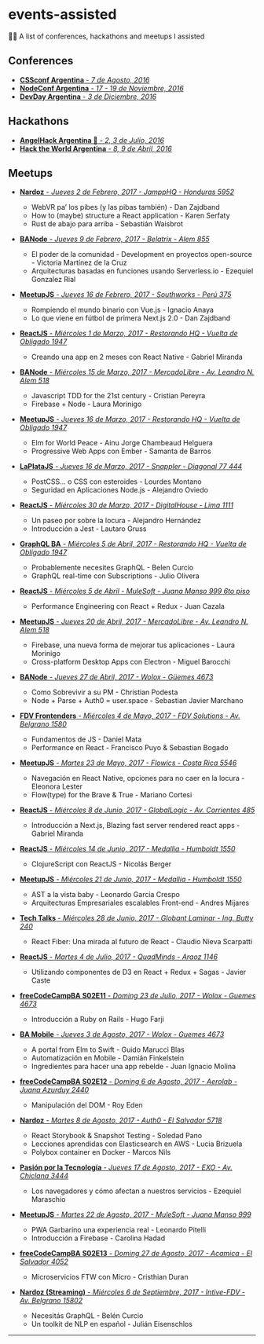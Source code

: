 # events-assisted
👨‍🏫 A list of conferences, hackathons and meetups I assisted

## Conferences
* [<b>CSSconf Argentina</b> - <i>7 de Agosto, 2016</i>](http://cssconfar.com)
* [<b>NodeConf Argentina</b> - <i>17 - 19 de Noviembre, 2016</i>](https://2016.nodeconf.com.ar)
* [<b>DevDay Argentina</b> - <i>3 de Diciembre, 2016</i>](http://devday-ar.com)

## Hackathons
* [<b>AngelHack Argentina 🥇</b> - <i>2, 3 de Julio, 2016</i>](http://angelhack.com/angelhack-buenos-aires-2016)
* [<b>Hack the World Argentina</b> - <i>8, 9 de Abril, 2016</i>](https://hacktheworld.beer/Argentina_2017)

## Meetups

* [<b>Nardoz</b> - <i>Jueves 2 de Febrero, 2017 - JamppHQ - Honduras 5952</i>](https://www.meetup.com/es-ES/Nardoz/events/237054879)
    * WebVR pa’ los pibes (y las pibas también) - Dan Zajdband
    * How to (maybe) structure a React application - Karen Serfaty
    * Rust de abajo para arriba - Sebastián Waisbrot

* [<b>BANode</b> - <i>Jueves 9 de Febrero, 2017 - Belatrix - Alem 855</i>](https://www.meetup.com/es-ES/banodejs/events/237407547)
    * El poder de la comunidad - Development en proyectos open-source - Victoria Martínez de la Cruz
    * Arquitecturas basadas en funciones usando Serverless.io - Ezequiel Gonzalez Rial
    
* [<b>MeetupJS</b> - <i>Jueves 16 de Febrero, 2017 - Southworks - Perú 375</i>](https://www.meetup.com/es-ES/Meetup-js/events/237609108)
    * Rompiendo el mundo binario con Vue.js - Ignacio Anaya
    * Lo que viene en fútbol de primera Next.js 2.0 - Dan Zajdband
    
* [<b>ReactJS</b> - <i>Miércoles 1 de Marzo, 2017 - Restorando HQ - Vuelta de Obligado 1947</i>](https://www.meetup.com/es-ES/React-js-en-Buenos-Aires/events/237502568)
   * Creando una app en 2 meses con React Native - Gabriel Miranda
    
* [<b>BANode</b> - <i>Miércoles 15 de Marzo, 2017 - MercadoLibre - Av. Leandro N. Alem 518</i>](https://www.meetup.com/es-ES/banodejs/events/238296787)
   * Javascript TDD for the 21st century - Cristian Pereyra
   * Firebase + Node - Laura Morinigo    

* [<b>MeetupJS</b> - <i>Jueves 16 de Marzo, 2017 - Restorando HQ - Vuelta de Obligado 1947</i>](https://www.meetup.com/es-ES/Meetup-js/events/238094647)
   * Elm for World Peace - Ainu Jorge Chambeaud Helguera
   * Progressive Web Apps con Ember - Samanta de Barros

* [<b>LaPlataJS</b> - <i>Jueves 16 de Marzo, 2017 - Snappler - Diagonal 77 444</i>](http://laplatajs.github.io/meetups)
   * PostCSS... o CSS con esteroides - Lourdes Montano
   * Seguridad en Aplicaciones Node.js - Alejandro Oviedo
    
* [<b>ReactJS</b> - <i>Miércoles 30 de Marzo, 2017 - DigitalHouse - Lima 1111</i>](https://www.meetup.com/es-ES/React-js-en-Buenos-Aires/events/238221835)
   * Un paseo por sobre la locura - Alejandro Hernández
   * Introducción a Jest - Lautaro Gruss

* [<b>GraphQL BA</b> - <i>Miércoles 5 de Abril, 2017 - Restorando HQ - Vuelta de Obligado 1947</i>](https://www.meetup.com/es-ES/GraphQL-BA/events/238371495)
   * Probablemente necesites GraphQL - Belen Curcio
   * GraphQL real-time con Subscriptions - Julio Olivera

* [<b>ReactJS</b> - <i>Miércoles 5 de Abril - MuleSoft - Juana Manso 999 6to piso</i>](https://www.meetup.com/es-ES/React-js-en-Buenos-Aires/events/238854265)
   * Performance Engineering con React + Redux - Juan Cazala

* [<b>MeetupJS</b> - <i>Jueves 20 de Abril, 2017 - MercadoLibre - Av. Leandro N. Alem 518</i>](https://www.meetup.com/es-ES/Meetup-js/events/238860580)
   * Firebase, una nueva forma de mejorar tus aplicaciones - Laura Morinigo 
   * Cross-platform Desktop Apps con Electron - Miguel Barocchi
   
* [<b>BANode</b> - <i>Jueves 27 de Abril, 2017 - Wolox - Güemes 4673</i>](https://www.meetup.com/es-ES/banodejs/events/239365282)
   * Como Sobrevivir a su PM - Christian Podesta
   * Node + Parse + Auth0 = user.space - Sebastian Javier Marchano

* [<b>FDV Frontenders</b> - <i>Miércoles 4 de Mayo, 2017 - FDV Solutions - Av. Belgrano 1580</i>](https://www.meetup.com/es-ES/FDV-Frontenders/events/239451557)
   * Fundamentos de JS - Daniel Mata
   * Performance en React - Francisco Puyo & Sebastian Bogado

* [<b>MeetupJS</b> - <i>Martes 23 de Mayo, 2017 - Flowics - Costa Rica 5546</i>](https://www.meetup.com/es-ES/Meetup-js/events/239998577)
   * Navegación en React Native, opciones para no caer en la locura - Eleonora Lester  
   * Flow(type) for the Brave & True - Mariano Cortesi

* [<b>ReactJS</b> - <i>Miércoles 8 de Junio, 2017 - GlobalLogic - Av. Corrientes 485</i>](https://www.meetup.com/es-ES/React-js-en-Buenos-Aires/events/240295544)
   * Introducción a Next.js, Blazing fast server rendered react apps - Gabriel Miranda

* [<b>ReactJS</b> - <i>Miércoles 14 de Junio, 2017 - Medallia - Humboldt 1550</i>](https://www.meetup.com/es-ES/React-js-en-Buenos-Aires/events/240536898)
   * ClojureScript con ReactJS - Nicolás Berger

* [<b>MeetupJS</b> - <i>Miércoles 21 de Junio, 2017 - Medallia - Humboldt 1550</i>](https://www.meetup.com/es-ES/Meetup-js/events/240813118)
   * AST a la vista baby - Leonardo Garcia Crespo 
   * Arquitecturas Empresariales escalables Front-end - Andres Mijares

* [<b>Tech Talks</b> - <i>Miércoles 28 de Junio, 2017 - Globant Laminar - Ing. Butty 240</i>](https://www.meetup.com/es-ES/Tech-Talks-Globant/events/240964014)
   * React Fiber: Una mirada al futuro de React - Claudio Nieva Scarpatti 

* [<b>ReactJS</b> - <i>Martes 4 de Julio, 2017 - QuadMinds - Araoz 1146</i>](https://www.meetup.com/es-ES/React-js-en-Buenos-Aires/events/241086867)
   * Utilizando componentes de D3 en React + Redux + Sagas - Javier Caste

* [<b>freeCodeCampBA S02E11</b> - <i>Doming 23 de Julio, 2017 - Wolox - Guemes 4673</i>](https://www.meetup.com/es-ES/freeCodeCampBA/events/241662741)
   * Introducción a Ruby on Rails - Hugo Farji

* [<b>BA Mobile</b> - <i>Jueves 3 de Agosto, 2017 - Wolox - Guemes 4673</i>](https://www.meetup.com/es-ES/Buenos-Aires-Mobile-Meetup/events/241855897)
   * A portal from Elm to Swift - Guido Marucci Blas
   * Automatización en Mobile - Damián Finkelstein
   * Ingredientes para hacer una app rebelde - Juan Ignacio Molina

* [<b>freeCodeCampBA S02E12</b> - <i>Doming 6 de Agosto, 2017 - Aerolab - Juana Azurduy 2440</i>](https://www.meetup.com/es-ES/freeCodeCampBA/events/242165714)
   * Manipulación del DOM - Roy Eden

* [<b>Nardoz</b> - <i>Martes 8 de Agosto, 2017 - Auth0 - El Salvador 5718</i>](https://www.meetup.com/es-ES/Nardoz/events/242294715)
    * React Storybook & Snapshot Testing - Soledad Pano
    * Lecciones aprendidas con Elasticsearch en AWS - Lucia Brizuela
    * Polybox container en Docker - Marcos Nils

* [<b>Pasión por la Tecnología</b> - <i>Jueves 17 de Agosto, 2017 - EXO - Av. Chiclana 3444</i>](https://www.meetup.com/es-ES/Pasion-por-la-tecnologia/events/241684540)
    * Los navegadores y cómo afectan a nuestros servicios - Ezequiel Maraschio 
   
* [<b>MeetupJS</b> - <i>Martes 22 de Agosto, 2017 - MuleSoft - Juana Manso 999</i>](https://www.meetup.com/es-ES/Meetup-js/events/242439836)
    * PWA Garbarino una experiencia real - Leonardo Pitelli
    * Introducción a Firebase - Carolina Hadad 

* [<b>freeCodeCampBA S02E13</b> - <i>Doming 27 de Agosto, 2017 - Acamica - El Salvador 4052</i>](https://www.meetup.com/es-ES/freeCodeCampBA/events/242696555)
   * Microservicios FTW con Micro -  Cristhian Duran

* [<b>Nardoz (Streaming)</b> - <i>Miércoles 6 de Septiembre, 2017 - Intive-FDV - Av. Belgrano 15802</i>](https://www.meetup.com/es-ES/Nardoz/events/242964403)
    * Necesitás GraphQL - Belén Curcio
    * Un toolkit de NLP en español - Julián Eisenschlos


___

